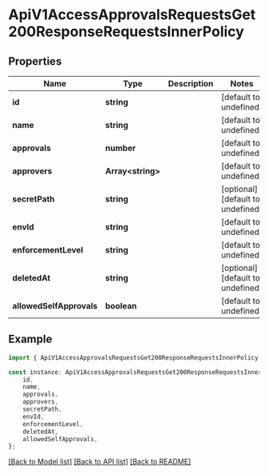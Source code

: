 # ApiV1AccessApprovalsRequestsGet200ResponseRequestsInnerPolicy


## Properties

Name | Type | Description | Notes
------------ | ------------- | ------------- | -------------
**id** | **string** |  | [default to undefined]
**name** | **string** |  | [default to undefined]
**approvals** | **number** |  | [default to undefined]
**approvers** | **Array&lt;string&gt;** |  | [default to undefined]
**secretPath** | **string** |  | [optional] [default to undefined]
**envId** | **string** |  | [default to undefined]
**enforcementLevel** | **string** |  | [default to undefined]
**deletedAt** | **string** |  | [optional] [default to undefined]
**allowedSelfApprovals** | **boolean** |  | [default to undefined]

## Example

```typescript
import { ApiV1AccessApprovalsRequestsGet200ResponseRequestsInnerPolicy } from './api';

const instance: ApiV1AccessApprovalsRequestsGet200ResponseRequestsInnerPolicy = {
    id,
    name,
    approvals,
    approvers,
    secretPath,
    envId,
    enforcementLevel,
    deletedAt,
    allowedSelfApprovals,
};
```

[[Back to Model list]](../README.md#documentation-for-models) [[Back to API list]](../README.md#documentation-for-api-endpoints) [[Back to README]](../README.md)
